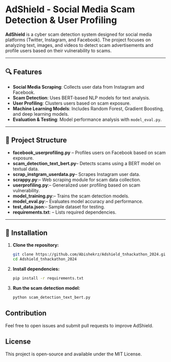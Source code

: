 # AdShield - Social Media Scam Detection & User Profiling

**AdShield** is a cyber scam detection system designed for social media platforms (Twitter, Instagram, and Facebook). The project focuses on analyzing text, images, and videos to detect scam advertisements and profile users based on their vulnerability to scams.

---

## 🔍 Features
- **Social Media Scraping**: Collects user data from Instagram and Facebook.
- **Scam Detection**: Uses BERT-based NLP models for text analysis.
- **User Profiling**: Clusters users based on scam exposure.
- **Machine Learning Models**: Includes Random Forest, Gradient Boosting, and deep learning models.
- **Evaluation & Testing**: Model performance analysis with `model_eval.py`.

---

## 📁 Project Structure
- **facebook_userprofiling.py** – Profiles users on Facebook based on scam exposure.
- **scam_detection_text_bert.py**– Detects scams using a BERT model on textual data.
- **scrap_instgram_userdata.py**– Scrapes Instagram user data.
- **scrappy.py**:– Web scraping module for scam data collection.
- **userprofiling.py**:– Generalized user profiling based on scam vulnerability.
- **model_training.py**:– Trains the scam detection models.
- **model_eval.py**:– Evaluates model accuracy and performance.
- **test_data.json**:– Sample dataset for testing.
- **requirements.txt**: – Lists required dependencies.

  
---

## 🚀 Installation
1. **Clone the repository:**
   ```bash
   git clone https://github.com/Abishekrz/Adshield_tnhackathon_2024.git
   cd Adshield_tnhackathon_2024
   ```
2. **Install dependencies:**
   ```bash
   pip install -r requirements.txt
   ```
3. **Run the scam detection model:**
   ```bash
   python scam_detection_text_bert.py
   ```

## Contribution

Feel free to open issues and submit pull requests to improve AdShield.

## License

This project is open-source and available under the MIT License.

